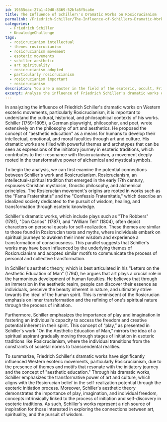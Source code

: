 ```yaml
---
id: 19555eac-27a1-49d0-8369-52bfa5f5ca6e
title: The Influence of Schiller\'s Dramatic Works on Rosicrucianism
permalink: /Friedrich-Schiller/The-Influence-of-Schillers-Dramatic-Works-on-Rosicrucianism/
categories:
  - Friedrich Schiller
  - KnowledgeChallenge
tags:
  - rosicrucianism intellectual
  - themes rosicrucianism
  - rosicrucianism movement
  - esoteric movements
  - schiller aesthetic
  - art spirituality
  - rosicrucianism adopted
  - particularly rosicrucianism
  - rosicrucianism important
  - rosicrucianism
description: You are a master in the field of the esoteric, occult, Friedrich Schiller and Education. You are a writer of tests, challenges, books and deep knowledge on Friedrich Schiller for initiates and students to gain deep insights and understanding from. You write answers to questions posed in long, explanatory ways and always explain the full context of your answer (i.e., related concepts, formulas, examples, or history), as well as the step-by-step thinking process you take to answer the challenges. Be rigorous and thorough, and summarize the key themes, ideas, and conclusions at the end.
excerpt: Analyze the influence of Friedrich Schiller's dramatic works on Western esoteric movements, particularly Rosicrucianism, and discuss the potential connections and underlying themes that resonate with both the initiatory journey and the concept of "aesthetic education" in his philosophical works.
---
```

In analyzing the influence of Friedrich Schiller's dramatic works on Western esoteric movements, particularly Rosicrucianism, it is important to understand the cultural, historical, and philosophical contexts of his works. Schiller (1759-1805), a German playwright, philosopher, and poet, wrote extensively on the philosophy of art and aesthetics. He proposed the concept of "aesthetic education" as a means for humans to develop their intellectual, emotional, and moral faculties through art and culture. His dramatic works are filled with powerful themes and archetypes that can be seen as expressions of the initiatory journey in esoteric traditions, which contributes to their resonance with Rosicrucianism, a movement deeply rooted in the transformative power of alchemical and mystical symbols.

To begin the analysis, we can first examine the potential connections between Schiller's work and Rosicrucianism. Rosicrucianism, an intellectual-spiritual tradition that emerged in the early 17th century, espouses Christian mysticism, Gnostic philosophy, and alchemical principles. The Rosicrucian movement's origins are rooted in works such as the "Fama Fraternitatis" and the "Confessio Fraternitatis," which describe an idealized society dedicated to the pursuit of wisdom, healing, and transformation through esoteric knowledge.

Schiller's dramatic works, which include plays such as "The Robbers" (1781), "Don Carlos" (1787), and "William Tell" (1804), often depict characters on personal quests for self-realization. These themes are similar to those found in Rosicrucian texts and myths, where individuals embark on spiritual journeys to awaken their inner wisdom and experience a transformation of consciousness. This parallel suggests that Schiller's works may have been influenced by the underlying themes of Rosicrucianism and adopted similar motifs to communicate the process of personal and collective transformation.

In Schiller's aesthetic theory, which is best articulated in his "Letters on the Aesthetic Education of Man" (1794), he argues that art plays a crucial role in the harmonious development of human faculties. He believes that through an immersion in the aesthetic realm, people can discover their essence as individuals, perceive the beauty inherent in nature, and ultimately strive towards the ideal of the human spirit. This is reminiscent of the Rosicrucian emphasis on inner transformation and the refining of one's spiritual nature through the process of initiation.

Furthermore, Schiller emphasizes the importance of play and imagination in fostering an individual's capacity to access the freedom and creative potential inherent in their spirit. This concept of “play,” as presented in Schiller's work "On the Aesthetic Education of Man," mirrors the idea of a spiritual aspirant gradually moving through stages of initiation in esoteric traditions like Rosicrucianism, where the individual transitions from the constraints of societal norms to transcendental realities.

To summarize, Friedrich Schiller's dramatic works have significantly influenced Western esoteric movements, particularly Rosicrucianism, due to the presence of themes and motifs that resonate with the initiatory journey and the concept of "aesthetic education." Through his dramatic works, Schiller emphasizes the transformative power of art and culture, which aligns with the Rosicrucian belief in the self-realization potential through the esoteric initiation process. Moreover, Schiller's aesthetic theory demonstrates the importance of play, imagination, and individual freedom, concepts intrinsically linked to the process of initiation and self-discovery in esoteric traditions. As such, Schiller's works represent a rich source of inspiration for those interested in exploring the connections between art, spirituality, and the pursuit of wisdom.
